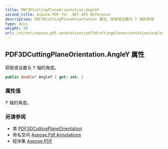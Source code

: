 ```yaml
---
title: PDF3DCuttingPlaneOrientation.AngleY
second_title: Aspose.PDF for .NET API Reference
description: PDF3DCuttingPlaneOrientation 属性。获取或设置与 Y 轴的角度
type: docs
weight: 30
url: /zh/net/aspose.pdf.annotations/pdf3dcuttingplaneorientation/angley/
---
```

## PDF3DCuttingPlaneOrientation.AngleY 属性

获取或设置与 Y 轴的角度。

```csharp
public double? AngleY { get; set; }
```

### 属性值

Y 轴的角度。

### 另请参阅

* 类 [PDF3DCuttingPlaneOrientation](../)
* 命名空间 [Aspose.Pdf.Annotations](../../../aspose.pdf.annotations/)
* 程序集 [Aspose.PDF](../../../)